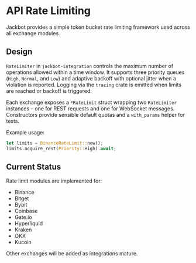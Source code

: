 # API Rate Limiting

Jackbot provides a simple token bucket rate limiting framework used across all exchange modules.

## Design

`RateLimiter` in `jackbot-integration` controls the maximum number of operations allowed within a time window. It supports three priority queues (`High`, `Normal`, and `Low`) and adaptive backoff with optional jitter when a violation is reported. Logging via the `tracing` crate is emitted when limits are reached or backoff is triggered.

Each exchange exposes a `*RateLimit` struct wrapping two `RateLimiter` instances – one for REST requests and one for WebSocket messages. Constructors provide sensible default quotas and a `with_params` helper for tests.

Example usage:

```rust
let limits = BinanceRateLimit::new();
limits.acquire_rest(Priority::High).await;
```

## Current Status

Rate limit modules are implemented for:

- Binance
- Bitget
- Bybit
- Coinbase
- Gate.io
- Hyperliquid
- Kraken
- OKX
- Kucoin

Other exchanges will be added as integrations mature.

